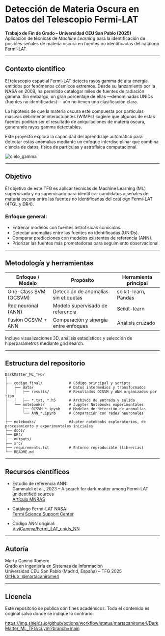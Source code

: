 
# Detección de Materia Oscura en Datos del Telescopio Fermi-LAT

**Trabajo de Fin de Grado – Universidad CEU San Pablo (2025)**  
Aplicación de técnicas de *Machine Learning* para la identificación de posibles señales de materia oscura en fuentes no identificadas del catálogo Fermi-LAT.

---

## Contexto científico

El telescopio espacial Fermi-LAT detecta rayos gamma de alta energía emitidos por fenómenos cósmicos extremos. Desde su lanzamiento por la NASA en 2008, ha permitido catalogar miles de fuentes de radiación gamma. Sin embargo, un gran porcentaje de ellas —denominadas UNIDs (fuentes no identificadas)— aún no tienen una clasificación clara.

La hipótesis de que la materia oscura esté compuesta por partículas masivas débilmente interactuantes (WIMPs) sugiere que algunas de estas fuentes podrían ser el resultado de aniquilaciones de materia oscura, generando rayos gamma detectables.

Este proyecto explora la capacidad del aprendizaje automático para detectar estas anomalías mediante un enfoque interdisciplinar que combina ciencia de datos, física de partículas y astrofísica computacional.

![cielo_gamma](https://github.com/user-attachments/assets/23e7d654-3dcf-4ecd-8306-c3f7b082ca30)

---

## Objetivo

El objetivo de este TFG es aplicar técnicas de Machine Learning (ML) supervisado y no supervisado para identificar candidatos a señales de materia oscura entre las fuentes no identificadas del catálogo Fermi-LAT (4FGL y DR4).

### Enfoque general:

- Entrenar modelos con fuentes astrofísicas conocidas.
- Detectar anomalías entre las fuentes no identificadas (UNIDs).
- Comparar predicciones con modelos existentes de referencia (ANN).
- Priorizar las fuentes más prometedoras para seguimiento observacional.

---

## Metodología y herramientas

| Enfoque / Modelo         | Propósito                                  | Herramienta principal     |
|--------------------------|--------------------------------------------|----------------------------|
| One-Class SVM (OCSVM)    | Detección de anomalías sin etiquetas       | scikit-learn, Pandas       |
| Red neuronal (ANN)       | Modelo supervisado de referencia           | Scikit-learn               |
| Fusión OCSVM + ANN       | Comparación y sinergia entre enfoques      | Análisis cruzado           |

Incluye visualizaciones 3D, análisis estadísticos y selección de hiperparámetros mediante grid search.

---

## Estructura del repositorio

```
DarkMatter_ML_TFG/
│
├── codigo_final/            # Código principal y scripts
│   ├── data/                # Datos intermedios y transformados
│   │   ├── results/         # Resultados OCSVM y ANN organizados por tipo
│   │   ├── *.txt, *.h5      # Archivos de entrada y salida
│   └── notebooks/           # Jupyter Notebooks experimentales
│       ├── OCSVM_*.ipynb    # Modelos de detección de anomalías
│       └── ANN_*.ipynb      # Comparación con redes neuronales
│
├── notebooks/               #Jupter notebooks exploratorios, de procesamiento y experimentales iniciales
├── docs/
├── DR4/
├── outputs/
├── src/
├── requirements.txt         # Entorno reproducible (librerías)
└── README.md
```

---

## Recursos científicos

- Estudio de referencia ANN:  
  Gammaldi et al., 2023 – A search for dark matter among Fermi-LAT unidentified sources  
  [Artículo MNRAS](https://academic.oup.com/mnras/article/520/1/1348/6987092)

- Catálogo Fermi-LAT NASA:  
  [Fermi Science Support Center](https://fermi.gsfc.nasa.gov/ssc/data/access/)

- Código ANN original:  
  [ViviGamma/Fermi_LAT_unids_NN](https://github.com/ViviGamma/Fermi_LAT_unids_NN)

---

## Autoría

Marta Canino Romero  
Grado en Ingeniería en Sistemas de Información  
Universidad CEU San Pablo (Madrid, España) – TFG 2025  
[GitHub: @martacanirome4](https://github.com/martacanirome4)

---

## Licencia

Este repositorio se publica con fines académicos. Todo el contenido es original salvo donde se indique lo contrario.


https://img.shields.io/github/actions/workflow/status/martacanirome4/DarkMatter_ML_TFG/ci.yml?branch=main
